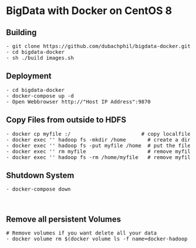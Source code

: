 # BigData with Docker on CentOS 8

## Building
<pre>
- git clone https://github.com/dubachphil/bigdata-docker.git    # Clone my repo :)
- cd bigdata-docker                                             # Change to the cloned folder
- sh ./build_images.sh                                          # Build the images (9 GB)
</pre>
## Deployment
<pre>
- cd bigdata-docker                                             # Change to the directoy
- docker-compose up -d                                          # Starting the Single Node Cluster
- Open Webbrowser http://"Host IP Address":9870                 # Check if running correctly
</pre>

## Copy Files from outside to HDFS
<pre>
- docker cp myfile <datanode-container-id>:/                       # copy localfile to container
- docker exec '<datanode-container-id>' hadoop fs -mkdir /home       # create a directory in hdfs filesystem
- docker exec '<datanode-container-id>' hadoop fs -put myfile /home  # put the file into hdfs filesystem
- docker exec '<datanode-container-id>' rm myfile                    # remove myfile in container
- docker exec '<datanode-container-id>' hadoop fs -rm /home/myfile   # remove myfile in hdfs filesystem
</pre>
## Shutdown System
<pre>
- docker-compose down                                           # Shut down the system. 
                                                                # All Data are stored in Docker Volume
                                                                # You will not loose the data
</pre> 

## Remove all persistent Volumes
<pre>
# Remove volumes if you want delete all your data
- docker volume rm $(docker volume ls -f name=docker-hadoop_hadoop_ -q)
</pre> 
